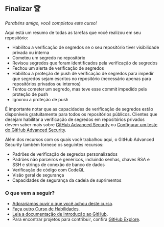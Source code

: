## Finalizar 🏆

_Parabéns amigo, você completou este curso!_ 

Aqui está um resumo de todas as tarefas que você realizou em seu repositório:

- Habilitou a verificação de segredos se o seu repositório tiver visibilidade privada ou interna
- Cometeu um segredo no repositório
- Revisou segredos que foram identificados pela verificação de segredos
- Fechou um alerta de verificação de segredos
- Habilitou a proteção de push de verificação de segredos para impedir que segredos sejam escritos no repositório (necessário apenas para repositórios privados ou internos)
- Tentou cometer um segredo, mas teve esse commit impedido pela proteção de push
- Ignorou a proteção de push

É importante notar que as capacidades de verificação de segredos estão disponíveis gratuitamente para todos os repositórios públicos. Clientes que desejam habilitar a verificação de segredos em repositórios privados devem saber mais sobre [GitHub Advanced Security](https://docs.github.com/en/enterprise-cloud@latest/get-started/learning-about-github/about-github-advanced-security) ou [Configurar um teste do GitHub Advanced Security](https://docs.github.com/en/enterprise-cloud@latest/billing/managing-billing-for-github-advanced-security/setting-up-a-trial-of-github-advanced-security). 

Além dos recursos com os quais você trabalhou aqui, o GitHub Advanced Security também fornece os seguintes recursos:

- Padrões de verificação de segredos personalizados
- Padrões não parceiros e genéricos, incluindo senhas, chaves RSA e SSH e strings de conexão de banco de dados
- Verificação de código com CodeQL
- Visão geral de segurança
- Capacidades de segurança da cadeia de suprimentos

### O que vem a seguir?

- [Adoraríamos ouvir o que você achou deste curso](TBD-feedback-link).
- [Faça outro Curso de Habilidades](https://github.com/skills).
- [Leia a documentação de Introdução ao GitHub](https://docs.github.com/en/get-started).
- Para encontrar projetos para contribuir, confira [GitHub Explore](https://github.com/explore).
